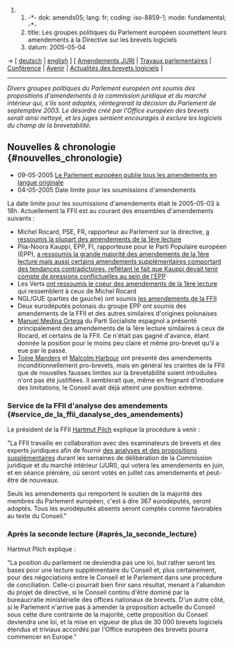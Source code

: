 1.  1.  -\*- dok: amends05; lang: fr; coding: iso-8859-1; mode:
        fundamental; -\*-
    2.  title: Les groupes politiques du Parlement européen soumettent
        leurs amendements à la Directive sur les brevets logiciels
    3.  datum: 2005-05-04

-\> \[ [ deutsch](Amends05De "wikilink") \| [
english](Amends05En "wikilink") \] \[ [Amendements
JURI](http://swpat.ffii.org/papers/europarl0309/amends05/juri05/ "wikilink")
\| [ Travaux parlementaires](Plen05En "wikilink") \| [
Conférence](Konf0506Fr "wikilink") \| [ Avenir](SwpatFuturFr "wikilink")
\| [ Actualités des brevets logiciels](SwpatcninoFr "wikilink") \]

------------------------------------------------------------------------

*Divers groupes politiques du Parlement européen ont soumis des
propositions d\'amendements à la commission juridique et du marché
intérieur qui, s\'ils sont adoptés, réintegrerait la décision du
Parlement de septempbre 2003. Le désordre créé par l\'Office européen
des brevets serait ainsi nettoyé, et les juges seraient encouragés à
exclure les logiciels du champ de la brevetabilité.*

## Nouvelles & chronologie {#nouvelles_chronologie}

-   09-05-2005 [Le Parlement européen publie tous les amendements en
    langue
    originale](http://swpat.ffii.org/papers/europarl0309/amends05/juri05/ "wikilink")
-   04-05-2005 Date limite pour les soumissions d\'amendements

La date limite pour les soumissions d\'amendements était le 2005-05-03 à
18h. Actuellement la FFII est au courant des ensembles d\'amendements
suivants :

-   Michel Rocard, PSE, FR, rapporteur au Parlement sur la directive, [a
    ressoumis la plupart des amendements de la 1ère
    lecture](http://swpat.ffii.org/papers/europarl0309/amends05/rocard05/ "wikilink")
-   Piia-Noora Kauppi, EPP, FI, rapporteuse pour le Parti Populaire
    européen (EPP), [a ressoumis la grande majorité des amendements de
    la 1ère lecture mais aussi certains amendements supplémentaires
    comportant des tendances contradictoires, reflétant le fait que
    Kauppi devait tenir compte de pressions conflictuelles au sein de
    l\'EPP](http://swpat.ffii.org/papers/europarl0309/amends05/kauppi05/ "wikilink")
-   Les Verts [ont ressoumis le coeur des amendements de la 1ère
    lecture](http://swpat.ffii.org/papers/europarl0309/amends05/verd05/ "wikilink")
    qui ressemblent à ceux de Michel Rocard
-   NGL/GUE (parties de gauche) ont soumis [les amendements de la
    FFII](http://swpat.ffii.org/papers/europarl0309/amends05/ "wikilink")
-   Deux eurodéputés polonais du groupe EPP ont soumis des amendements
    de la FFII et des autres similaires d\'origines polonaises
-   [ Manuel Medina Ortega](ManuelMedinaEn "wikilink") du Parti
    Socialiste espagnol a présenté principalement des amendements de la
    1ère lecture similaires à ceux de Rocard, et certains de la FFII. Ce
    n\'était pas gagné d\'avance, étant donnée la position pour le moins
    peu claire et même pro-brevet qu\'il a eue par le passé.
-   [ Toine Manders](ToineMandersEn "wikilink") et [ Malcolm
    Harbour](SwpatharbourEn "wikilink") ont présenté des amendements
    inconditionnellement pro-brevets, mais en général les craintes de la
    FFII que de nouvelles fausses limites sur la brevetabilité soient
    introduites n\'ont pas été justifiées. Il semblerait que, même en
    feignant d\'introduire des limitations, le Conseil avait déjà
    atteint une position extrème.

### Service de la FFII d\'analyse des amendements {#service_de_la_ffii_danalyse_des_amendements}

Le président de la FFII [ Hartmut Pilch](HartmutPilchEn "wikilink")
explique la procédure à venir :

\"La FFII travaille en collaboration avec des examinateurs de brevets et
des experts juridiques afin de fournir [des analyses et des propositions
supplémentaires](http://swpat.ffii.org/papers/europarl0309/amends05/ "wikilink")
durant les semaines de délibération de la Commission juridique et du
marché intérieur (JURI), qui votera les amendements en juin, et en
séance plénière, où seront votés en juillet ces amendements et peut-être
de nouveaux.

Seuls les amendements qui remportent le soutien de la majorité des
membres du Parlement européen, c\'est à dire 367 eurodéputés, seront
adoptés. Tous les eurodéputés absents seront comptés comme favorables au
texte du Conseil.\"

### Après la seconde lecture {#après_la_seconde_lecture}

Hartmut Pilch explique :

\"La position du parlement ne deviendra pas une loi, but rather seront
les bases pour une lecture supplémentaire du Conseil et, plus
certainement, pour des négociations entre le Conseil et le Parlement
dans une procédure de conciliation. Celle-ci pourrait bien finir sans
résultat, menant à l\'abandon du projet de directive, si le Conseil
continu d\'être dominé par la bureaucratie ministérielle des offices
nationaux de brevets. D\'un autre côté, si le Parlement n\'arrive pas à
amender la proposition actuelle du Conseil sous cette dure contrainte de
la majorité, cette proposition du Conseil deviendra une loi, et la mise
en vigueur de plus de 30 000 brevets logiciels étendus et triviaux
accordés par l\'Office européen des brevets pourra commencer en
Europe.\"
